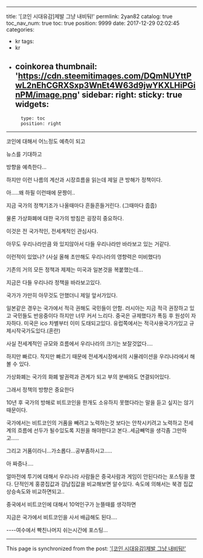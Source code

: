 
---
title: '[코인 시대유감]제발 그냥 내비둬!'
permlink: 2yan82
catalog: true
toc_nav_num: true
toc: true
position: 9999
date: 2017-12-29 02:02:45
categories:
- kr
tags:
- kr
- coinkorea
thumbnail: 'https://cdn.steemitimages.com/DQmNUYttPwL2nEhCGRXSxp3WnEt4W63d9jwYKXLHiPGinPM/image.png'
sidebar:
    right:
        sticky: true
widgets:
    -
        type: toc
        position: right
---


코인에 대해서 어느정도 예측이 되고 

뉴스를 기대하고

방향을 예측한다...

하지만 이런 나름의 계산과 시장흐름을 읽는데 제일 큰 방해가 정책이다.

아.....왜 하필 이런때에 문짱이..

지금 국가의 정책기조가 나올때마다 흔들흔들거린다.
(그때마다 줍줍)

물론 가상화폐에 대한 국가의 방침은 굉장히 중요하다.

이것은 전 국가적인, 전세계적인 관심사다.

아무도 우리나라만큼 와 있지않아서 다들 우리나라만 바라보고 있는 거같다.

이런적이 있었나?
(사실 올해 초만해도 우리나라의 영향력은 미비했다!)


기존의 거의 모든 정책과 제제는 미국과 일본것을 복붙했는데...

지금은 다들 우리나라 정책을 바라보고있다.

국가가 가만히 아무것도 안했더니 제일 앞서가있다. 



일본같은 경우는 국가에서 적극 권해도 국민들이 안함. 러시아는 지금 적극 권장하고 있고 국민들도 반응중이다 하지만 너무 커서 느리다. 중국은 규제했다가 폭등 후 원성이 자자하다. 미국은 ico 차별부터 이미 도태되고있다. 유럽쪽에서는 적극사용국가가있고 규제시작국가도있다.(혼란)

사실 전세계적인 규모와 흐름에서 우리나라의 크기는 보잘것없다....

하지만 빠르다. 작지만 빠르기 때문에 전세계시장에서의 시뮬레이션을 우리나라에서 해볼 수 있다.



가상화폐는 국가의 화폐 발권력과 관계가 되고 부의 분배와도 연결되어있다.

그래서 정책의 방향은 중요한다

10년 후 국가의 방해로 비트코인을 한개도 소유하지 못했다라는 말을 듣고 싶지는 않기 때문이다.

국가에서는 비트코인의 거품을 빼려고 노력하는것 보다는 안착시키려고 노력하고 전세계의 흐름에 선두가 될수있도록 지원을 해야한다고 본다..세금빼먹을 생각좀 그만하고.....

그리고 거품이라니...가소롭다...공부좀하시고.....

아 짜증나....

얼마전에 투기에 대해서 우리나라 사람들은 중국사람과 게임이 안된다라는 포스팅을 했다. 단적인게 홍콩집값과 강남집값을 비교해보면 알수있다. 속도에 의해서는 북경 집값상승속도와 비교하면되고..

중국에서 비트코인에 대해서 10억인구가 눈뜰때를 생각하면 

지금은 국가에서 비트코인을 사서 배급해도 된다....


----여수에서 빡친나머지 쉬는시간에 포스팅...

- - -

This page is synchronized from the post: ['[코인 시대유감]제발 그냥 내비둬!'](https://steemit.com/@virus707/2yan82)
